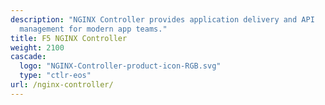 ```yaml
---
description: "NGINX Controller provides application delivery and API
  management for modern app teams."
title: F5 NGINX Controller
weight: 2100
cascade:
  logo: "NGINX-Controller-product-icon-RGB.svg"
  type: "ctlr-eos"
url: /nginx-controller/
---
```


